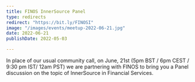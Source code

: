 ```yaml
---
title: FINOS InnerSource Panel
type: redirects
redirect: "https://bit.ly/FINOSI"
image: "/images/events/meetup-2022-06-21.jpg"
date: 2022-06-21
publishDate: 2022-05-03

---
```


In place of our usual community call, on June, 21st (5pm BST / 6pm CEST / 9:30 pm IST/ 12am PST) we are partnering with FINOS to bring you a Panel discussion on the topic of InnerSource in Financial Services.
